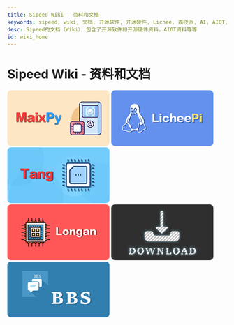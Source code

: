 ```yaml
---
title: Sipeed Wiki - 资料和文档
keywords: sipeed, wiki, 文档, 开源软件, 开源硬件, Lichee, 荔枝派, AI, AIOT, 边缘计算, 人脸识别, 嵌入式AI, maixpy, maixpy3
desc: Sipeed的文档（Wiki），包含了开源软件和开源硬件资料，AIOT资料等等
id: wiki_home
---
```



<div>
    <script src="/static/js/jquery.fullpage.min.js"></script>
    <link rel="stylesheet" href="/static/css/jquery.fullpage.min.css" type="text/css"/>
</div>

<div id="fullpage">
    <div class="section" style="height: 100vh;">
        <div>
            <h1>Sipeed Wiki - 资料和文档</h1>
        </div>
        <div>
            <a href="./soft/maixpy/zh/index.html"><img src="/static/image/MaixPy.png"></a>
            <a href="./soft/Lichee/zh/index.html"><img src="/static/image/licheepi.png"></a>
            <a href="./soft/Tang/zh/index_bak.html"><img src="/static/image/tang.png"></a><br/>
            <a href="./soft/longan/zh/index.html"><img src="/static/image/longan.png"></a>
            <a href="https://dl.sipeed.com/" target="_blank"><img src="/static/image/DOWNLOAD.png"></a>
            <a href="https://bbs.sipeed.com/" target="_blank"><img src="/static/image/BBS.png"></a>
        </div>
    </div>
</div>

<div>
<script type='text/javascript'>
    $(document).ready(function () {
        var html = $("#page_footer").html();
        $("#page_footer").remove();
        $("#fullpage").append('<div id="page_footer" class="section fp-auto-height">' + html + "</div>");
        var nav_height = $("#navbar").height();
        $('#fullpage').fullpage({
            menu: '#navbar',
            navigation: true,
            css3: true,
            dragAndMove: true,
            paddingBottom: nav_height + "px"
            // fixedElements: "#navbar"
        });
        $("#to_top").on("click", function(){
            $.fn.fullpage.moveTo(1);
        });
    });
</script>
</div>



